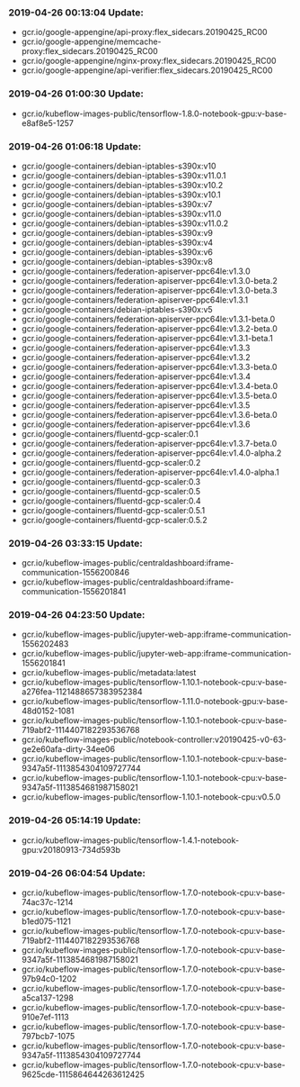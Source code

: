 ### 2019-04-26 00:13:04 Update:

- gcr.io/google-appengine/api-proxy:flex_sidecars.20190425_RC00
- gcr.io/google-appengine/memcache-proxy:flex_sidecars.20190425_RC00
- gcr.io/google-appengine/nginx-proxy:flex_sidecars.20190425_RC00
- gcr.io/google-appengine/api-verifier:flex_sidecars.20190425_RC00
### 2019-04-26 01:00:30 Update:

- gcr.io/kubeflow-images-public/tensorflow-1.8.0-notebook-gpu:v-base-e8af8e5-1257
### 2019-04-26 01:06:18 Update:

- gcr.io/google-containers/debian-iptables-s390x:v10
- gcr.io/google-containers/debian-iptables-s390x:v11.0.1
- gcr.io/google-containers/debian-iptables-s390x:v10.2
- gcr.io/google-containers/debian-iptables-s390x:v10.1
- gcr.io/google-containers/debian-iptables-s390x:v7
- gcr.io/google-containers/debian-iptables-s390x:v11.0
- gcr.io/google-containers/debian-iptables-s390x:v11.0.2
- gcr.io/google-containers/debian-iptables-s390x:v9
- gcr.io/google-containers/debian-iptables-s390x:v4
- gcr.io/google-containers/debian-iptables-s390x:v6
- gcr.io/google-containers/debian-iptables-s390x:v8
- gcr.io/google-containers/federation-apiserver-ppc64le:v1.3.0
- gcr.io/google-containers/federation-apiserver-ppc64le:v1.3.0-beta.2
- gcr.io/google-containers/federation-apiserver-ppc64le:v1.3.0-beta.3
- gcr.io/google-containers/federation-apiserver-ppc64le:v1.3.1
- gcr.io/google-containers/debian-iptables-s390x:v5
- gcr.io/google-containers/federation-apiserver-ppc64le:v1.3.1-beta.0
- gcr.io/google-containers/federation-apiserver-ppc64le:v1.3.2-beta.0
- gcr.io/google-containers/federation-apiserver-ppc64le:v1.3.1-beta.1
- gcr.io/google-containers/federation-apiserver-ppc64le:v1.3.3
- gcr.io/google-containers/federation-apiserver-ppc64le:v1.3.2
- gcr.io/google-containers/federation-apiserver-ppc64le:v1.3.3-beta.0
- gcr.io/google-containers/federation-apiserver-ppc64le:v1.3.4
- gcr.io/google-containers/federation-apiserver-ppc64le:v1.3.4-beta.0
- gcr.io/google-containers/federation-apiserver-ppc64le:v1.3.5-beta.0
- gcr.io/google-containers/federation-apiserver-ppc64le:v1.3.5
- gcr.io/google-containers/federation-apiserver-ppc64le:v1.3.6-beta.0
- gcr.io/google-containers/federation-apiserver-ppc64le:v1.3.6
- gcr.io/google-containers/fluentd-gcp-scaler:0.1
- gcr.io/google-containers/federation-apiserver-ppc64le:v1.3.7-beta.0
- gcr.io/google-containers/federation-apiserver-ppc64le:v1.4.0-alpha.2
- gcr.io/google-containers/fluentd-gcp-scaler:0.2
- gcr.io/google-containers/federation-apiserver-ppc64le:v1.4.0-alpha.1
- gcr.io/google-containers/fluentd-gcp-scaler:0.3
- gcr.io/google-containers/fluentd-gcp-scaler:0.5
- gcr.io/google-containers/fluentd-gcp-scaler:0.4
- gcr.io/google-containers/fluentd-gcp-scaler:0.5.1
- gcr.io/google-containers/fluentd-gcp-scaler:0.5.2
### 2019-04-26 03:33:15 Update:

- gcr.io/kubeflow-images-public/centraldashboard:iframe-communication-1556200846
- gcr.io/kubeflow-images-public/centraldashboard:iframe-communication-1556201841
### 2019-04-26 04:23:50 Update:

- gcr.io/kubeflow-images-public/jupyter-web-app:iframe-communication-1556202483
- gcr.io/kubeflow-images-public/jupyter-web-app:iframe-communication-1556201841
- gcr.io/kubeflow-images-public/metadata:latest
- gcr.io/kubeflow-images-public/tensorflow-1.10.1-notebook-cpu:v-base-a276fea-1121488657383952384
- gcr.io/kubeflow-images-public/tensorflow-1.11.0-notebook-gpu:v-base-48d0152-1081
- gcr.io/kubeflow-images-public/tensorflow-1.10.1-notebook-cpu:v-base-719abf2-1114407182293536768
- gcr.io/kubeflow-images-public/notebook-controller:v20190425-v0-63-ge2e60afa-dirty-34ee06
- gcr.io/kubeflow-images-public/tensorflow-1.10.1-notebook-cpu:v-base-9347a5f-1113854304109727744
- gcr.io/kubeflow-images-public/tensorflow-1.10.1-notebook-cpu:v-base-9347a5f-1113854681987158021
- gcr.io/kubeflow-images-public/tensorflow-1.10.1-notebook-cpu:v0.5.0
### 2019-04-26 05:14:19 Update:

- gcr.io/kubeflow-images-public/tensorflow-1.4.1-notebook-gpu:v20180913-734d593b
### 2019-04-26 06:04:54 Update:

- gcr.io/kubeflow-images-public/tensorflow-1.7.0-notebook-cpu:v-base-74ac37c-1214
- gcr.io/kubeflow-images-public/tensorflow-1.7.0-notebook-cpu:v-base-b1ed075-1121
- gcr.io/kubeflow-images-public/tensorflow-1.7.0-notebook-cpu:v-base-719abf2-1114407182293536768
- gcr.io/kubeflow-images-public/tensorflow-1.7.0-notebook-cpu:v-base-9347a5f-1113854681987158021
- gcr.io/kubeflow-images-public/tensorflow-1.7.0-notebook-cpu:v-base-97b94c0-1202
- gcr.io/kubeflow-images-public/tensorflow-1.7.0-notebook-cpu:v-base-a5ca137-1298
- gcr.io/kubeflow-images-public/tensorflow-1.7.0-notebook-cpu:v-base-910e7ef-1113
- gcr.io/kubeflow-images-public/tensorflow-1.7.0-notebook-cpu:v-base-797bcb7-1075
- gcr.io/kubeflow-images-public/tensorflow-1.7.0-notebook-cpu:v-base-9347a5f-1113854304109727744
- gcr.io/kubeflow-images-public/tensorflow-1.7.0-notebook-cpu:v-base-9625cde-1115864644263612425
